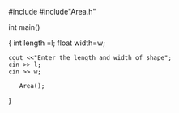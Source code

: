 #include<iostream>
#include"Area.h"

int main()

{
        int length =l;
	float width=w;

	cout <<"Enter the length and width of shape";
	cin >> l;
	cin >> w;

       Area();
      

}
